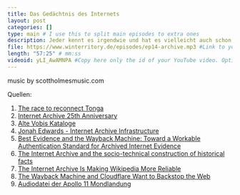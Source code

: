 ```yaml
---
title: Das Gedächtnis des Internets
layout: post
categories: []
type: main # I use this to split main episodes to extra ones
description: Jeder kennt es irgendwie und hat es vielleicht auch schon mal genutzt - das Internet Archive. Letztes Jahr hat es sein 25jähriges Bestehen gefeiert. Aber lange war es vielleicht eher eine Randerscheinung des Internets. Das scheint sich zu ändern, denn das Internet Archiv wächst nicht nur konstant, es übernimmt auch immer mehr Aufgaben im Web. Wir sagen "gut so" und "herzlichen Glückwunsch zum Geburtstag nachträglich".
file: https://www.winterritory.de/episodes/ep14-archive.mp3 #Link to your .mp3 file
length: "57:25" # mm:ss
videoid: yLI_AwAMNPA #Copy here only the id of your YouTube video. Optional 
---
```

music by scottholmesmusic.com

Quellen:

1. [The race to reconnect Tonga](https://graphics.reuters.com/TONGA-VOLCANO/znpnejbjovl/)
2. [Internet Archive 25th Anniversary](https://www.youtube.com/watch?v=pzMlOtrhEwc)
3. [Alte Vobis Kataloge](https://katzentier.de/_misc/Vobis/)
4. [Jonah Edwards - Internet Archive Infrastructure](https://archive.org/details/jonah-edwards-presentation)
5. [Best Evidence and the Wayback Machine: Toward a Workable Authentication Standard for Archived Internet Evidence](https://ir.lawnet.fordham.edu/flr/vol78/iss1/5/)
6. [The Internet Archive and the socio-technical construction of historical facts](https://www.anatbendavid.info/post/2018/04/03/the-internet-archive-and-the-socio-technical-construction-of-historical-facts)
7. [The Internet Archive Is Making Wikipedia More Reliable](https://www.wired.com/story/internet-archive-wikipedia-more-reliable/)
8. [The Wayback Machine and Cloudflare Want to Backstop the Web](https://www.wired.com/story/cloudflare-internet-archive-wayback-machine/)
9. [Audiodatei der Apollo 11 Mondlandung](https://archive.org/download/Apollo11Audio/938-AAG.mp3)